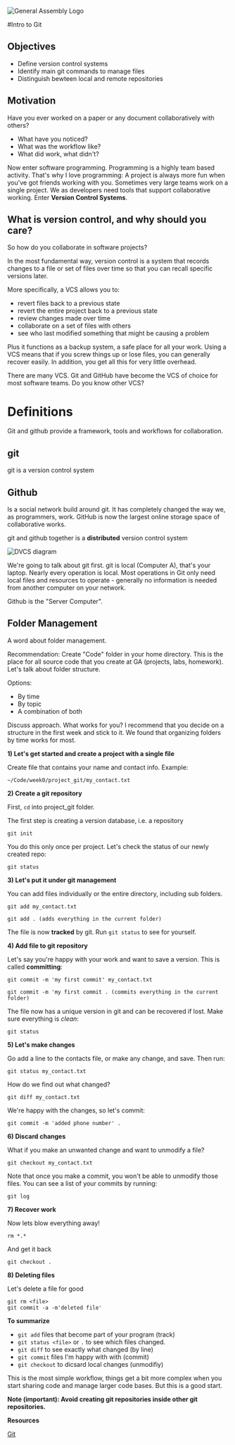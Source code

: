![General Assembly Logo](http://i.imgur.com/ke8USTq.png)

#Intro to Git

## Objectives

* Define version control systems
* Identify main git commands to manage files
* Distinguish bewteen local and remote repositories

## Motivation

Have you ever worked on a paper or any document collaboratively with others?

* What have you noticed?
* What was the workflow like?
* What did work, what didn't?

Now enter software programming. Programming is a highly team based activity. That's why I love programming: A project is always more fun when you've got friends working with you. Sometimes very large teams work on a single project. We as developers need tools that support collaborative working. Enter **Version Control Systems**.

## What is version control, and why should you care?

So how do you collaborate in software projects?

In the most fundamental way, version control is a system that records changes to a file or set of files over time so that you can recall specific versions later.

More specifically, a VCS allows you to:

* revert files back to a previous state
* revert the entire project back to a previous state
* review changes made over time
* collaborate on a set of files with others
* see who last modified something that might be causing a problem

Plus it functions as a backup system, a safe place for all your work. Using a VCS means that if you screw things up or lose files, you can generally recover easily. In addition, you get all this for very little overhead.

There are many VCS. Git and GitHub have become the VCS of choice for most software teams. Do you know other VCS?

# Definitions

Git and github provide a framework, tools and workflows for collaboration.

## git

  git is a version control system

## Github

Is a social network build around git. It has completely changed the way we, as programmers, work. GitHub is now the largest online storage space of collaborative works.

  git and github together is a **distributed** version control system

![DVCS diagram](http://git-scm.com/figures/18333fig0103-tn.png)

We're going to talk about git first. git is local (Computer A), that's your laptop. Nearly every operation is local. Most operations in Git only need local files and resources to operate - generally no information is needed from another computer on your network.

Github is the "Server Computer".

## Folder Management

A word about folder management.

Recommendation: Create "Code" folder in your home directory. This is the place for all source code that you create at GA (projects, labs, homework). Let's talk about folder structure.

Options:

* By time
* By topic
* A combination of both

Discuss approach. What works for you? I recommend that you decide on a structure in the first week and stick to it. We found that organizing folders by time works for most.

**1) Let's get started and create a project with a single file**

Create file that contains your name and contact info. Example:

  `~/Code/week0/project_git/my_contact.txt`

**2) Create a git repository**

First, `cd` into project_git folder.

The first step is creating a version database, i.e. a repository

  `git init`

You do this only once per project. Let's check the status of our newly created repo:

  `git status`

**3) Let's put it under git management**

You can add files individually or the entire directory, including sub folders.

    git add my_contact.txt

    git add . (adds everything in the current folder)

The file is now **tracked** by git. Run `git status` to see for yourself.

**4) Add file to git repository**

Let's say you're happy with your work and want to save a version. This is called **committing**:

    git commit -m 'my first commit' my_contact.txt

    git commit -m 'my first commit . (commits everything in the current folder)

The file now has a unique version in git and can be recovered if lost. Make sure everything is *clean*:

    git status

**5) Let's make changes**

Go add a line to the contacts file, or make any change, and save. Then run:

    git status my_contact.txt

How do we find out what changed?

    git diff my_contact.txt

We're happy with the changes, so let's commit:

    git commit -m 'added phone number' .

**6) Discard changes**

What if you make an unwanted change and want to unmodify a file?

    git checkout my_contact.txt

Note that once you make a commit, you won't be able to unmodify those files. You can see a list of your commits by running:

    git log

**7) Recover work**

Now lets blow everything away!

    rm *.*

And get it back

    git checkout .

**8) Deleting files**

Let's delete a file for good

    git rm <file>
    git commit -a -m'deleted file'

**To summarize**

* `git add` files that become part of your program (track)
* `git status <file>` or `.` to see which files changed.
* `git diff` to see exactly what changed (by line)
* `git commit` files I'm happy with with (commit)
* `git checkout` to dicsard local changes (unmodifiy)

This is the most simple workflow, things get a bit more complex when you start sharing code and manage larger code bases. But this is a good start.

**Note (important): Avoid creating git repositories inside other git repositories.**

**Resources**

[Git](http://git-scm.com/book/en)
